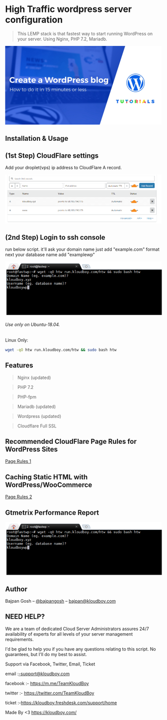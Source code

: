 # High Traffic wordpress server configuration
> This LEMP stack is that fastest way to start running WordPress on your server. Using Nginx, PHP 7.2, Mariadb.

![](wordpress.jpg)

## Installation & Usage

## (1st Step) CloudFlare settings

Add your droplet(vps) ip address to CloudFlare A record.

![](cf.png)

## (2nd Step) Login to ssh console

run below script. it'll ask your domain name just add "example.com" format next your database name add "examplewp"

![](tr.png)

###### Use only on Ubuntu-18.04.

Linux Only:

```sh
wget -qO htw run.kloudboy.com/htw && sudo bash htw
```

## Features

> Nginx (updated)

> PHP 7.2

> PHP-fpm

> Mariadb (updated)

> Wordpress (updated)

> Cloudflare Full SSL

## Recommended CloudFlare Page Rules for WordPress Sites

[Page Rules 1](https://community.cloudflare.com/t/recommended-cloudflare-page-rules-for-wordpress-sites/12502)

## Caching Static HTML with WordPress/WooCommerce
[Page Rules 2](https://support.cloudflare.com/hc/en-us/articles/236166048-Caching-Static-HTML-with-WordPress-WooCommerce)

## Gtmetrix Performance Report

![](tr.png)

## Author

Bajpan Gosh – [@bajpangosh](https://twitter.com/bajpangosh) – bajpan@kloudboy.com


## NEED HELP?

We are a team of dedicated Cloud Server Administrators assures 24/7 availability of experts for all levels of your server management requirements.

I'd be glad to help you if you have any questions relating to this script. No guarantees, but I'll do my best to assist.

Support via Facebook, Twitter, Email, Ticket

email    :-support@kloudboy.com

facebook :- https://m.me/TeamKloudBoy

twitter  :- https://twitter.com/TeamKloudBoy

ticket   :-https://kloudboy.freshdesk.com/support/home

Made By <3 https://kloudboy.com/
